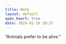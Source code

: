 ```yaml
---
title: Note
layout: default
open_heart: true
date: 2024-02-18 18:37
---
```


“Animals prefer to be alive.”
